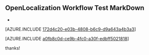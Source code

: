 ## OpenLocalization Workflow Test MarkDown
* 

[AZURE.INCLUDE [172d4c20-e03b-4808-b6c9-d9a643a4b3a3](calleeMd1.md)]



[AZURE.INCLUDE [a0fb8c0d-ce9b-4fc0-a30f-edbff5021818](calleeMd2.md)]

 
thanks!